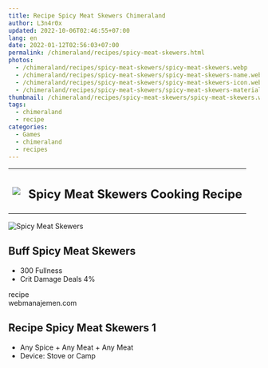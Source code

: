 ```yaml
---
title: Recipe Spicy Meat Skewers Chimeraland
author: L3n4r0x
updated: 2022-10-06T02:46:55+07:00
lang: en
date: 2022-01-12T02:56:03+07:00
permalink: /chimeraland/recipes/spicy-meat-skewers.html
photos:
  - /chimeraland/recipes/spicy-meat-skewers/spicy-meat-skewers.webp
  - /chimeraland/recipes/spicy-meat-skewers/spicy-meat-skewers-name.webp
  - /chimeraland/recipes/spicy-meat-skewers/spicy-meat-skewers-icon.webp
  - /chimeraland/recipes/spicy-meat-skewers/spicy-meat-skewers-material.webp
thumbnail: /chimeraland/recipes/spicy-meat-skewers/spicy-meat-skewers.webp
tags:
  - chimeraland
  - recipe
categories:
  - Games
  - chimeraland
  - recipes
---
```


<section id="bootstrap-wrapper">
  <link
    rel="stylesheet"
    href="https://rawcdn.githack.com/dimaslanjaka/Web-Manajemen/870a349/css/bootstrap-5-3-0-alpha3-wrapper.css"
  />
  <div class="row mb-2">
    <div class="col-md-12 mb-2">
      <table class="table" id="post-info">
        <tbody>
          <tr>
            <td>
              <img
                class="d-inline-block me-2"
                src="/chimeraland/recipes/spicy-meat-skewers/spicy-meat-skewers-icon.webp"
                width="auto"
                height="auto"
              />
            </td>
            <td><h1 class="fs-5">Spicy Meat Skewers Cooking Recipe</h1></td>
          </tr>
        </tbody>
      </table>
    </div>
  </div>
  <div class="card mb-2 bg-dark text-light">
    <div class="row g-0">
      <div class="col-sm-4 position-relative mb-2">
        <img
          src="/chimeraland/recipes/spicy-meat-skewers/spicy-meat-skewers-material.webp"
          class="card-img fit-cover w-100 h-100"
          alt="Spicy Meat Skewers"
          data-fancybox="true"
        />
      </div>
      <div class="col-sm-8 mb-2">
        <div class="card-body">
          <h2 class="card-title fs-5">Buff Spicy Meat Skewers</h2>
          <div class="card-text">
            <ul>
              <li>300 Fullness</li>
              <li>Crit Damage Deals 4%</li>
            </ul>
          </div>
          <span class="badge rounded-pill bg-dark text-white">recipe</span>
        </div>
        <div class="card-footer text-end text-muted">webmanajemen.com</div>
      </div>
    </div>
  </div>
  <div class="row mb-2">
    <div class="col-12 col-lg-6 recipe-item mb-2">
      <div class="card">
        <div class="card-body">
          <h2 class="card-title fs-5">Recipe Spicy Meat Skewers 1</h2>
          <div class="card-text">
            <ul>
              <li>Any Spice<span> + </span>Any Meat<span> + </span>Any Meat</li>
              <li>Device: Stove or Camp</li>
            </ul>
          </div>
        </div>
      </div>
    </div>
  </div>
</section>